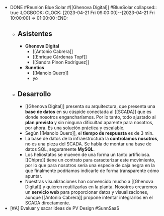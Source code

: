 - DONE #Reunión Blue Solar #[[Ghenova Digital]] #BlueSolar
  collapsed:: true
  :LOGBOOK:
  CLOCK: [2023-04-21 Fri 09:00:00]--[2023-04-21 Fri 10:00:00] =>  01:00:00
  :END:
  - ## Asistentes
    - **Ghenova Digital**
      - [[Antonio Cabrera]]
      - [[Enrique Cárdenas Topf]]
      - [[Sandra Pinon Rodríguez]]
    - **Sunntics**
      - [[Manolo Quero]]
      - yo
  - ## Desarrollo
    - [[Ghenova Digital]] presenta su arquitectura, que presenta una **base de datos** en su cúspide conectada al [[SCADA]] que es donde nosotros engancharíamos. Por lo tanto, todo ajustado al **plan previsto** y sin ninguna dificultad aparente para nosotros, por ahora. Es una solución práctica y escalable.
    - Según [[Manolo Quero]], el **tiempo de respuesta** es de 3 min.
    - La base de datos de la infraestructura la **controlamos nosotros**, no es una pieza del SCADA. Se habla de montar una base de datos SQL, seguramente **MySQL**.
    - Los heliostatos se mueven de una forma un tanto artificiosa. [[Chipre]] tiene un contrato para caracterizar este movimiento, por lo que para nosotros sería una especie de caja negra en la que finalmente podríamos indicarle de forma transparente cómo apuntar.
    - Nuestras visualizaciones han convencido mucho a [[Ghenova Digital]] y quieren reutilizarlas en la planta. Nosotros crearemos un **servicio web** para proporcionar datos y visualizaciones, aunque [[Antonio Cabrera]] propone intentar integrarlos en el SCADA directamente.
- [#A] Evaluar y sacar ideas de PV Design #SunnSaaS